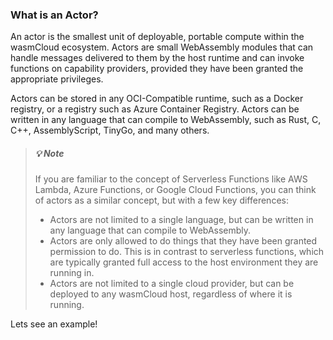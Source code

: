 ### What is an Actor?

An actor is the smallest unit of deployable, portable compute within the wasmCloud ecosystem. Actors are small WebAssembly modules that can handle messages delivered to them by the host runtime and can invoke functions on capability providers, provided they have been granted the appropriate privileges.

Actors can be stored in any OCI-Compatible runtime, such as a Docker registry, or a registry such as Azure Container Registry. Actors can be written in any language that can compile to WebAssembly, such as Rust, C, C++, AssemblyScript, TinyGo, and many others.

> ##### 💡 Note
> 
> If you are familiar to the concept of Serverless Functions like AWS Lambda, Azure Functions, or Google Cloud Functions, you can think of actors as a similar concept, but with a few key differences:
>
> - Actors are not limited to a single language, but can be written in any language that can compile to WebAssembly.
> - Actors are only allowed to do things that they have been granted permission to do. This is in contrast to serverless functions, which are typically granted full access to the host environment they are running in.
> - Actors are not limited to a single cloud provider, but can be deployed to any wasmCloud host, regardless of where it is running.
>

Lets see an example!
